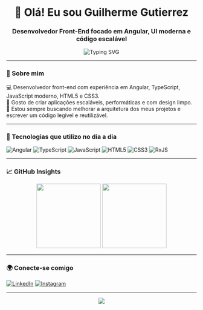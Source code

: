 <h1 align="center">👋 Olá! Eu sou Guilherme Gutierrez</h1>
<h3 align="center">Desenvolvedor Front-End focado em Angular, UI moderna e código escalável</h3>

<p align="center">
  <img src="https://readme-typing-svg.herokuapp.com?font=Fira+Code&size=22&duration=3000&pause=1000&color=00C8FF&center=true&vCenter=true&width=600&lines=Desenvolvedor+Frontend;Apaixonado+por+Angular+e+TypeScript;Clean+Code+%7C+UX+Driven+Design+%7C+Reatividade" alt="Typing SVG">
</p>

---

### 🧠 Sobre mim

💻 Desenvolvedor front-end com experiência em Angular, TypeScript, JavaScript moderno, HTML5 e CSS3.  
🚀 Gosto de criar aplicações escaláveis, performáticas e com design limpo.  
🎯 Estou sempre buscando melhorar a arquitetura dos meus projetos e escrever um código legível e reutilizável.

---

### 🚀 Tecnologias que utilizo no dia a dia

![Angular](https://img.shields.io/badge/-Angular-DD0031?style=for-the-badge&logo=angular&logoColor=white)
![TypeScript](https://img.shields.io/badge/-TypeScript-3178C6?style=for-the-badge&logo=typescript&logoColor=white)
![JavaScript](https://img.shields.io/badge/-JavaScript-F7DF1E?style=for-the-badge&logo=javascript&logoColor=black)
![HTML5](https://img.shields.io/badge/-HTML5-E34F26?style=for-the-badge&logo=html5&logoColor=white)
![CSS3](https://img.shields.io/badge/-CSS3-1572B6?style=for-the-badge&logo=css3)
![RxJS](https://img.shields.io/badge/-RxJS-B7178C?style=for-the-badge&logo=reactivex&logoColor=white)

---

### 📈 GitHub Insights

<div align="center">
  <img height="170" src="https://github-readme-stats.vercel.app/api?username=gutzdrx&show_icons=true&theme=tokyonight&hide_border=true&count_private=true" />
  <img height="170" src="https://github-readme-stats.vercel.app/api/top-langs/?username=gutzdrx&layout=compact&theme=tokyonight&hide_border=true" />
</div>

---

### 🌍 Conecte-se comigo

[![LinkedIn](https://img.shields.io/badge/-LinkedIn-0077B5?style=for-the-badge&logo=linkedin&logoColor=white)](https://linkedin.com/in/guilherme-gutierrezz)
[![Instagram](https://img.shields.io/badge/-Instagram-E4405F?style=for-the-badge&logo=instagram&logoColor=white)](https://instagram.com/gutzdrx)

---

<p align="center">
  <img src="https://capsule-render.vercel.app/api?type=waving&color=00C8FF&height=100&section=footer"/>
</p>
